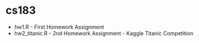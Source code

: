 # cs183

- hw1.R - First Homework Assignment
- hw2_titanic.R - 2nd Homework Assignment - Kaggle Titanic Competition
